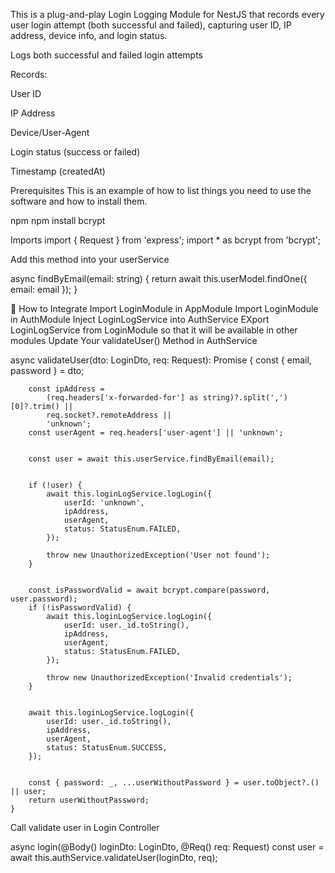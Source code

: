 This is a plug-and-play Login Logging Module for NestJS that records every user login attempt (both successful and failed), capturing user ID, IP address, device info, and login status.

Logs both successful and failed login attempts

Records:

User ID

IP Address

Device/User-Agent

Login status (success or failed)

Timestamp (createdAt)

Prerequisites
This is an example of how to list things you need to use the software and how to install them.

npm
npm install bcrypt

Imports
import { Request } from 'express';
import \* as bcrypt from 'bcrypt';

Add this method into your userService

async findByEmail(email: string) {
return await this.userModel.findOne({ email: email });
}

🔧 How to Integrate
Import LoginModule in AppModule
Import LoginModule in AuthModule
Inject LoginLogService into AuthService
EXport LoginLogService from LoginModule so that it will be available in other modules
Update Your validateUser() Method in AuthService

async validateUser(dto: LoginDto, req: Request): Promise<any> {
const { email, password } = dto;

        const ipAddress =
            (req.headers['x-forwarded-for'] as string)?.split(',')[0]?.trim() ||
            req.socket?.remoteAddress ||
            'unknown';
        const userAgent = req.headers['user-agent'] || 'unknown';


        const user = await this.userService.findByEmail(email);


        if (!user) {
            await this.loginLogService.logLogin({
                userId: 'unknown',
                ipAddress,
                userAgent,
                status: StatusEnum.FAILED,
            });

            throw new UnauthorizedException('User not found');
        }


        const isPasswordValid = await bcrypt.compare(password, user.password);
        if (!isPasswordValid) {
            await this.loginLogService.logLogin({
                userId: user._id.toString(),
                ipAddress,
                userAgent,
                status: StatusEnum.FAILED,
            });

            throw new UnauthorizedException('Invalid credentials');
        }


        await this.loginLogService.logLogin({
            userId: user._id.toString(),
            ipAddress,
            userAgent,
            status: StatusEnum.SUCCESS,
        });


        const { password: _, ...userWithoutPassword } = user.toObject?.() || user;
        return userWithoutPassword;
    }

Call validate user in Login Controller

async login(@Body() loginDto: LoginDto, @Req() req: Request)
const user = await this.authService.validateUser(loginDto, req);
